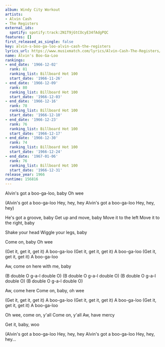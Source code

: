 ```yaml
---
album: Windy City Workout
artists:
- Alvin Cash
- The Registers
external_ids:
  spotify: spotify:track:2N1T9jGtCOcyE34fAdgPQC
features: []
first_released_as_single: false
key: alvin-s-boo-ga-loo-alvin-cash-the-registers
lyrics_url: https://www.musixmatch.com/lyrics/Alvin-Cash-The-Registers/Alvin-s-Boogaloo
name: Alvin's Boo-Ga-Loo
rankings:
- end_date: '1966-12-02'
  rank: 81
  ranking_list: Billboard Hot 100
  start_date: '1966-11-26'
- end_date: '1966-12-09'
  rank: 80
  ranking_list: Billboard Hot 100
  start_date: '1966-12-03'
- end_date: '1966-12-16'
  rank: 78
  ranking_list: Billboard Hot 100
  start_date: '1966-12-10'
- end_date: '1966-12-23'
  rank: 76
  ranking_list: Billboard Hot 100
  start_date: '1966-12-17'
- end_date: '1966-12-30'
  rank: 74
  ranking_list: Billboard Hot 100
  start_date: '1966-12-24'
- end_date: '1967-01-06'
  rank: 76
  ranking_list: Billboard Hot 100
  start_date: '1966-12-31'
release_year: 1966
runtime: 156816
---
```

Alvin's got a boo-ga-loo, baby
Oh wee

(Alvin's got a boo-ga-loo
Hey, hey, hey
Alvin's got a boo-ga-loo
Hey, hey, hey)

He's got a groove, baby
Get up and move, baby
Move it to the left
Move it to the right, baby

Shake your head
Wiggle your legs, baby

Come on, baby
Oh wee

(Get it, get it, get it)
A boo-ga-loo
(Get it, get it, get it)
A boo-ga-loo
(Get it, get it, get it)
A boo-ga-loo

Aw, come on here with me, baby

(B double O g-a-l double O)
(B double O g-a-l double O)
(B double O g-a-l double O)
(B double O g-a-l double O)

Aw, come here
Come on, baby, oh wee

(Get it, get it, get it)
A boo-ga-loo
(Get it, get it, get it)
A boo-ga-loo
(Get it, get it, get it)
A boo-ga-loo

Oh wee, come on, y'all
Come on, y'all
Aw, have mercy

Get it, baby, woo

(Alvin's got a boo-ga-loo
Hey, hey, hey
Alvin's got a boo-ga-loo
Hey, hey, hey...

